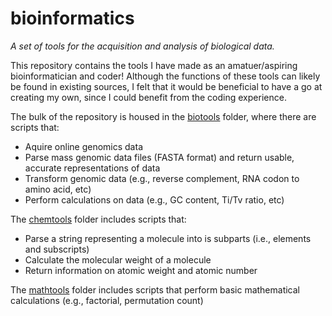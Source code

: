 # bioinformatics
_A set of tools for the acquisition and analysis of biological data._

This repository contains the tools I have made as an amatuer/aspiring bioinformatician and coder! Although the functions of these tools can likely be found in existing sources, I felt that it would be beneficial to have a go at creating my own, since I could benefit from the coding experience. 

The bulk of the repository is housed in the [biotools](biotools) folder, where there are scripts that: 
- Aquire online genomics data
- Parse mass genomic data files (FASTA format) and return usable, accurate representations of data
- Transform genomic data (e.g., reverse complement, RNA codon to amino acid, etc)
- Perform calculations on data (e.g., GC content, Ti/Tv ratio, etc)

The [chemtools](chemtools) folder includes scripts that:
- Parse a string representing a molecule into is subparts (i.e., elements and subscripts)
- Calculate the molecular weight of a molecule
- Return information on atomic weight and atomic number

The [mathtools](mathtools) folder includes scripts that perform basic mathematical calculations (e.g., factorial, permutation count)
